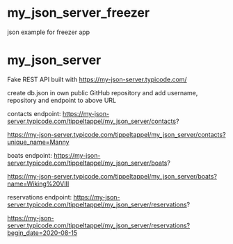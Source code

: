 # my_json_server_freezer
json example for freezer app

# my_json_server
Fake REST API built with https://my-json-server.typicode.com/

create db.json in own public GitHub repository and add username, repository and endpoint to above URL

contacts endpoint:
https://my-json-server.typicode.com/tippeltappel/my_json_server/contacts?

https://my-json-server.typicode.com/tippeltappel/my_json_server/contacts?unique_name=Manny

boats endpoint:
https://my-json-server.typicode.com/tippeltappel/my_json_server/boats?

https://my-json-server.typicode.com/tippeltappel/my_json_server/boats?name=Wiking%20VIII

reservations endpoint:
https://my-json-server.typicode.com/tippeltappel/my_json_server/reservations?

https://my-json-server.typicode.com/tippeltappel/my_json_server/reservations?begin_date=2020-08-15